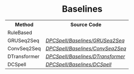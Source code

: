 <h1 align="center">Baselines</h1>

<table align="center">

  <tr>
    <th>Method</th>
    <th>Source Code</th>
  </tr>
  
  <tr>
    <td>RuleBased</td>
    <td><i><a href=" " target="_blank"> </a></i></td>
  </tr>
  
  <tr>
    <td>GRUSeq2Seq</td>
    <td><i><a href="https://github.com/mehedihasanbijoy/DPCSpell/tree/main/Baselines/GRUSeq2Seq" target="_blank">DPCSpell/Baselines/GRUSeq2Seq</a></i></td>
  </tr>
  
  <tr>
    <td>ConvSeq2Seq</td>
    <td><i><a href="https://github.com/mehedihasanbijoy/DPCSpell/tree/main/Baselines/ConvSeq2Seq" target="_blank">DPCSpell/Baselines/ConvSeq2Seq</a></i></td>
  </tr>
  
  <tr>
    <td>DTransformer</td>
    <td><i><a href="https://github.com/mehedihasanbijoy/DPCSpell/tree/main/Baselines/DTransformer" target="_blank">DPCSpell/Baselines/DTransformer</a></i></td>
  </tr>
  
  <tr>
    <td>DCSpell</td>
    <td><i><a href="https://github.com/mehedihasanbijoy/DPCSpell/tree/main/Baselines/DCSpell" target="_blank">DPCSpell/Baselines/DCSpell</a></i></td>
  </tr>

</table>
